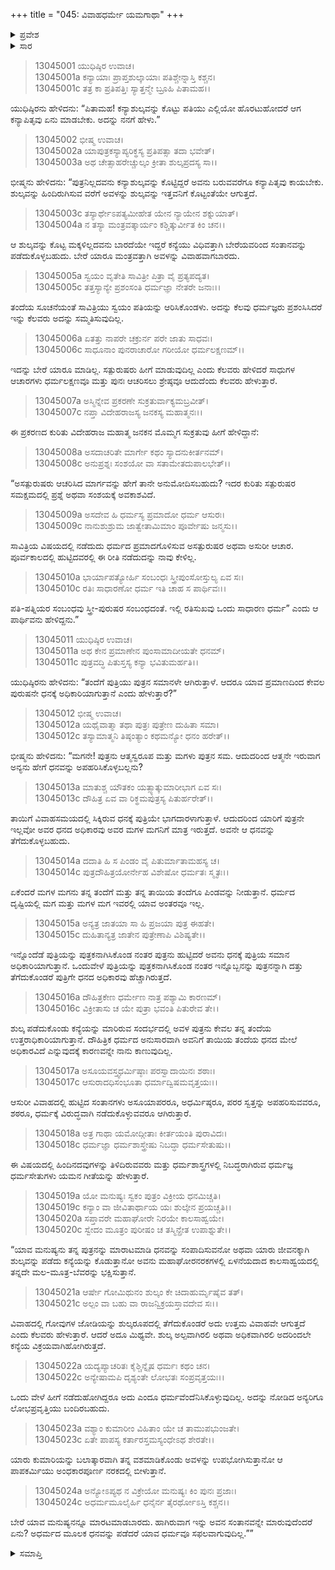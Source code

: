 +++
title = "045: ವಿವಾಹಧರ್ಮೇ ಯಮಗಾಥಾ"
+++

<details><summary>ಪ್ರವೇಶ</summary>


।।   ಓಂ ಓಂ ನಮೋ ನಾರಾಯಣಾಯ।।   ಶ್ರೀ ವೇದವ್ಯಾಸಾಯ ನಮಃ ।।

ಶ್ರೀ ಕೃಷ್ಣದ್ವೈಪಾಯನ ವೇದವ್ಯಾಸ ವಿರಚಿತ  

**ಶ್ರೀ ಮಹಾಭಾರತ**

**ಅನುಶಾಸನ ಪರ್ವ**

**ದಾನಧರ್ಮ ಪರ್ವ**

**ಅಧ್ಯಾಯ 45**


</details>

<details><summary>ಸಾರ</summary>

ಯುಧಿಷ್ಠಿರನ ಪ್ರಶ್ನೆಗಳಿಗೆ ಉತ್ತರಿಸುತ್ತಾ ಭೀಷ್ಮನು ಕನ್ಯೆಯ ವಿವಾಹದ ಹಾಗೂ ಕನ್ಯೆ ಮತ್ತು ಮಗಳ-ಮಗ ಮೊದಲಾದವರ ಉತ್ತರಾಧಿಕಾರತ್ವದ ವಿಚಾರಗಳನ್ನು ತಿಳಿಸಿದುದು (1-24).


</details>



> 13045001 ಯುಧಿಷ್ಠಿರ ಉವಾಚ।  
13045001a ಕನ್ಯಾಯಾಃ ಪ್ರಾಪ್ತಶುಲ್ಕಾಯಾಃ ಪತಿಶ್ಚೇನ್ನಾಸ್ತಿ ಕಶ್ಚನ।  
13045001c ತತ್ರ ಕಾ ಪ್ರತಿಪತ್ತಿಃ ಸ್ಯಾತ್ತನ್ಮೇ ಬ್ರೂಹಿ ಪಿತಾಮಹ।।

ಯುಧಿಷ್ಠಿರನು ಹೇಳಿದನು: “ಪಿತಾಮಹ! ಕನ್ಯಾಶುಲ್ಕವನ್ನು ಕೊಟ್ಟು ಪತಿಯು ಎಲ್ಲಿಯೋ ಹೊರಟುಹೋದರೆ ಆಗ ಕನ್ಯಾಪಿತೃವು ಏನು ಮಾಡಬೇಕು. ಅದನ್ನು ನನಗೆ ಹೇಳು.”

> 13045002 ಭೀಷ್ಮ ಉವಾಚ।  
13045002a ಯಾಪುತ್ರಕಸ್ಯಾಪ್ಯರಿಕ್ಥಸ್ಯ ಪ್ರತಿಪತ್ಸಾ ತದಾ ಭವೇತ್।  
13045003a ಅಥ ಚೇತ್ಸಾಹರೇಚ್ಚುಲ್ಕಂ ಕ್ರೀತಾ ಶುಲ್ಕಪ್ರದಸ್ಯ ಸಾ।।

ಭೀಷ್ಮನು ಹೇಳಿದನು: “ಪುತ್ರನಿಲ್ಲದವನು ಕನ್ಯಾಶುಲ್ಕವನ್ನು ಕೊಟ್ಟಿದ್ದರೆ ಅವನು ಬರುವವರೆಗೂ ಕನ್ಯಾಪಿತೃವು ಕಾಯಬೇಕು. ಶುಲ್ಕವನ್ನು ಹಿಂದಿರುಗಿಸುವ ವರೆಗೆ ಅವಳನ್ನು ಶುಲ್ಕವನ್ನು ಇತ್ತವನಿಗೆ ಕೊಟ್ಟಂತೆಯೇ ಆಗುತ್ತದೆ.

> 13045003c ತಸ್ಯಾರ್ಥೇಽಪತ್ಯಮೀಹೇತ ಯೇನ ನ್ಯಾಯೇನ ಶಕ್ನುಯಾತ್।  
13045004a ನ ತಸ್ಯಾ ಮಂತ್ರವತ್ಕಾರ್ಯಂ ಕಶ್ಚಿತ್ಕುರ್ವೀತ ಕಿಂ ಚನ।।

ಆ ಶುಲ್ಕವನ್ನು ಕೊಟ್ಟ ಮಕ್ಕಳಿಲ್ಲದವನು ಬಾರದೆಯೇ ಇದ್ದರೆ ಕನ್ಯೆಯು ವಿಧಿವತ್ತಾಗಿ ಬೇರೆಯವರಿಂದ ಸಂತಾನವನ್ನು ಪಡೆದುಕೊಳ್ಳಬಹುದು. ಬೇರೆ ಯಾರೂ ಮಂತ್ರವತ್ತಾಗಿ ಅವಳನ್ನು ವಿವಾಹವಾಗಬಾರದು.

> 13045005a ಸ್ವಯಂ ವೃತೇತಿ ಸಾವಿತ್ರೀ ಪಿತ್ರಾ ವೈ ಪ್ರತ್ಯಪದ್ಯತ।  
13045005c ತತ್ತಸ್ಯಾನ್ಯೇ ಪ್ರಶಂಸಂತಿ ಧರ್ಮಜ್ಞಾ ನೇತರೇ ಜನಾಃ।।

ತಂದೆಯ ಸೂಚನೆಯಂತೆ ಸಾವಿತ್ರಿಯು ಸ್ವಯಂ ಪತಿಯನ್ನು ಆರಿಸಿಕೊಂಡಳು. ಅದನ್ನು ಕೆಲವು ಧರ್ಮಜ್ಞರು ಪ್ರಶಂಸಿಸಿದರೆ ಇನ್ನು ಕೆಲವರು ಅದನ್ನು ಸಮ್ಮತಿಸುವುದಿಲ್ಲ.

> 13045006a ಏತತ್ತು ನಾಪರೇ ಚಕ್ರುರ್ನ ಪರೇ ಜಾತು ಸಾಧವಃ।  
13045006c ಸಾಧೂನಾಂ ಪುನರಾಚಾರೋ ಗರೀಯೋ ಧರ್ಮಲಕ್ಷಣಮ್।।

ಇದನ್ನು ಬೇರೆ ಯಾರೂ ಮಾಡಿಲ್ಲ. ಸತ್ಪುರುಷರು ಹೀಗೆ ಮಾಡುವುದಿಲ್ಲ ಎಂದು ಕೆಲವರು ಹೇಳಿದರೆ ಸಾಧುಗಳ ಆಚಾರಗಳು ಧರ್ಮಲಕ್ಷಣವೂ ಮತ್ತು ಪುನಃ ಆಚರಿಸಲು ಶ್ರೇಷ್ಠವೂ ಆದುದೆಂದು ಕೆಲವರು ಹೇಳುತ್ತಾರೆ.

> 13045007a ಅಸ್ಮಿನ್ನೇವ ಪ್ರಕರಣೇ ಸುಕ್ರತುರ್ವಾಕ್ಯಮಬ್ರವೀತ್।  
13045007c ನಪ್ತಾ ವಿದೇಹರಾಜಸ್ಯ ಜನಕಸ್ಯ ಮಹಾತ್ಮನಃ।।

ಈ ಪ್ರಕರಣದ ಕುರಿತು ವಿದೇಹರಾಜ ಮಹಾತ್ಮ ಜನಕನ ಮೊಮ್ಮಗ ಸುಕ್ರತುವು ಹೀಗೆ ಹೇಳಿದ್ದಾನೆ:

> 13045008a ಅಸದಾಚರಿತೇ ಮಾರ್ಗೇ ಕಥಂ ಸ್ಯಾದನುಕೀರ್ತನಮ್।  
13045008c ಅನುಪ್ರಶ್ನಃ ಸಂಶಯೋ ವಾ ಸತಾಮೇತದುಪಾಲಭೇತ್।।

“ಅಸತ್ಪುರುಷರು ಆಚರಿಸಿದ ಮಾರ್ಗವನ್ನು ಹೇಗೆ ತಾನೇ ಅನುಮೋದಿಸಬಹುದು? ಇದರ ಕುರಿತು ಸತ್ಪುರುಷರ ಸಮಕ್ಷಮದಲ್ಲಿ ಪ್ರಶ್ನೆ ಅಥವಾ ಸಂಶಯಕ್ಕೆ ಅವಕಾಶವಿದೆ.

> 13045009a ಅಸದೇವ ಹಿ ಧರ್ಮಸ್ಯ ಪ್ರಮಾದೋ ಧರ್ಮ ಆಸುರಃ।  
13045009c ನಾನುಶುಶ್ರುಮ ಜಾತ್ವೇತಾಮಿಮಾಂ ಪೂರ್ವೇಷು ಜನ್ಮಸು।।

ಸಾವಿತ್ರಿಯ ವಿಷಯದಲ್ಲಿ ನಡೆದುದು ಧರ್ಮದ ಪ್ರಮಾದಗೊಳಿಸುವ ಅಸತ್ಪುರುಷರ ಅಥವಾ ಅಸುರೀ ಆಚಾರ. ಪೂರ್ವಕಾಲದಲ್ಲಿ ಹುಟ್ಟಿದವರಲ್ಲಿ ಈ ರೀತಿ ನಡೆದುದನ್ನು ನಾವು ಕೇಳಿಲ್ಲ.

> 13045010a ಭಾರ್ಯಾಪತ್ಯೋರ್ಹಿ ಸಂಬಂಧಃ ಸ್ತ್ರೀಪುಂಸೋಸ್ತುಲ್ಯ ಏವ ಸಃ।  
13045010c ರತಿಃ ಸಾಧಾರಣೋ ಧರ್ಮ ಇತಿ ಚಾಹ ಸ ಪಾರ್ಥಿವಃ।।

ಪತಿ-ಪತ್ನಿಯರ ಸಂಬಂಧವು ಸ್ತ್ರೀ-ಪುರುಷರ ಸಂಬಂಧದಂತೆ. ಇಲ್ಲಿ ರತಿಸುಖವು ಒಂದು ಸಾಧಾರಣ ಧರ್ಮ” ಎಂದು ಆ ಪಾರ್ಥಿವನು ಹೇಳಿದ್ದನು.”

> 13045011 ಯುಧಿಷ್ಠಿರ ಉವಾಚ।  
13045011a ಅಥ ಕೇನ ಪ್ರಮಾಣೇನ ಪುಂಸಾಮಾದೀಯತೇ ಧನಮ್।  
13045011c ಪುತ್ರವದ್ಧಿ ಪಿತುಸ್ತಸ್ಯ ಕನ್ಯಾ ಭವಿತುಮರ್ಹತಿ।।

ಯುಧಿಷ್ಠಿರನು ಹೇಳಿದನು: “ತಂದೆಗೆ ಪುತ್ರಿಯು ಪುತ್ರನ ಸಮಾನಳೇ ಆಗಿರುತ್ತಾಳೆ. ಆದರೂ ಯಾವ ಪ್ರಮಾಣದಿಂದ ಕೇವಲ ಪುರುಷನೇ ಧನಕ್ಕೆ ಅಧಿಕಾರಿಯಾಗುತ್ತಾನೆ ಎಂದು ಹೇಳುತ್ತಾರೆ?”

> 13045012 ಭೀಷ್ಮ ಉವಾಚ।  
13045012a ಯಥೈವಾತ್ಮಾ ತಥಾ ಪುತ್ರಃ ಪುತ್ರೇಣ ದುಹಿತಾ ಸಮಾ।  
13045012c ತಸ್ಯಾಮಾತ್ಮನಿ ತಿಷ್ಠಂತ್ಯಾಂ ಕಥಮನ್ಯೋ ಧನಂ ಹರೇತ್।।

ಭೀಷ್ಮನು ಹೇಳಿದನು: “ಮಗನೇ! ಪುತ್ರನು ಆತ್ಮಸ್ವರೂಪ ಮತ್ತು ಮಗಳು ಪುತ್ರನ ಸಮ. ಆದುದರಿಂದ ಆತ್ಮನೇ ಇರುವಾಗ ಅನ್ಯನು ಹೇಗೆ ಧನವನ್ನು ಅಪಹರಿಸಿಕೊಳ್ಳಬಲ್ಲನು?

> 13045013a ಮಾತುಶ್ಚ ಯೌತಕಂ ಯತ್ಸ್ಯಾತ್ಕುಮಾರೀಭಾಗ ಏವ ಸಃ।  
13045013c ದೌಹಿತ್ರ ಏವ ವಾ ರಿಕ್ಥಮಪುತ್ರಸ್ಯ ಪಿತುರ್ಹರೇತ್।।

ತಾಯಿಗೆ ವಿವಾಹಸಮಯದಲ್ಲಿ ಸಿಕ್ಕಿರುವ ಧನಕ್ಕೆ ಪುತ್ರಿಯೇ ಭಾಗದಾರಳಾಗುತ್ತಾಳೆ. ಆದುದರಿಂದ ಯಾರಿಗೆ ಪುತ್ರನೇ ಇಲ್ಲವೋ ಅವರ ಧನದ ಅಧಿಕಾರವು ಅವರ ಮಗಳ ಮಗನಿಗೆ ಮಾತ್ರ ಇರುತ್ತದೆ. ಅವನೇ ಆ ಧನವನ್ನು ತೆಗೆದುಕೊಳ್ಳಬಹುದು.

> 13045014a ದದಾತಿ ಹಿ ಸ ಪಿಂಡಂ ವೈ ಪಿತುರ್ಮಾತಾಮಹಸ್ಯ ಚ।  
13045014c ಪುತ್ರದೌಹಿತ್ರಯೋರ್ನೇಹ ವಿಶೇಷೋ ಧರ್ಮತಃ ಸ್ಮೃತಃ।।

ಏಕೆಂದರೆ ಮಗಳ ಮಗನು ತನ್ನ ತಂದೆಗೆ ಮತ್ತು ತನ್ನ ತಾಯಿಯ ತಂದೆಗೂ ಪಿಂಡವನ್ನು ನೀಡುತ್ತಾನೆ. ಧರ್ಮದ ದೃಷ್ಟಿಯಲ್ಲಿ ಮಗ ಮತ್ತು ಮಗಳ ಮಗ ಇವರಲ್ಲಿ ಯಾವ ಅಂತರವೂ ಇಲ್ಲ.

> 13045015a ಅನ್ಯತ್ರ ಜಾತಯಾ ಸಾ ಹಿ ಪ್ರಜಯಾ ಪುತ್ರ ಈಹತೇ।  
13045015c ದುಹಿತಾನ್ಯತ್ರ ಜಾತೇನ ಪುತ್ರೇಣಾಪಿ ವಿಶಿಷ್ಯತೇ।।

ಇನ್ನೊಂದೆಡೆ ಪುತ್ರಿಯನ್ನು ಪುತ್ರಕನಾಗಿಸಿಕೊಂಡ ನಂತರ ಪುತ್ರನು ಹುಟ್ಟಿದರೆ ಅವನು ಧನಕ್ಕೆ ಪುತ್ರಿಯ ಸಮಾನ ಅಧಿಕಾರಿಯಾಗುತ್ತಾನೆ. ಒಂದುವೇಳೆ ಪುತ್ರಿಯನ್ನು ಪುತ್ರಕನಾಗಿಸಿಕೊಂಡ ನಂತರ ಇನ್ನೊಬ್ಬನನ್ನು ಪುತ್ರನನ್ನಾಗಿ ದತ್ತು ತೆಗೆದುಕೊಂಡರೆ ಪುತ್ರಿಗೇ ಧನದ ಅಧಿಕಾರವು ಹೆಚ್ಚಾಗಿರುತ್ತದೆ.

> 13045016a ದೌಹಿತ್ರಕೇಣ ಧರ್ಮೇಣ ನಾತ್ರ ಪಶ್ಯಾಮಿ ಕಾರಣಮ್।  
13045016c ವಿಕ್ರೀತಾಸು ಚ ಯೇ ಪುತ್ರಾ ಭವಂತಿ ಪಿತುರೇವ ತೇ।।

ಶುಲ್ಕ ಪಡೆದುಕೊಂಡು ಕನ್ಯೆಯನ್ನು ಮಾರಿರುವ ಸಂದರ್ಭದಲ್ಲಿ ಅವಳ ಪುತ್ರನು ಕೇವಲ ತನ್ನ ತಂದೆಯ ಉತ್ತರಾಧಿಕಾರಿಯಾಗುತ್ತಾನೆ. ದೌಹಿತ್ರಿಕ ಧರ್ಮದ ಅನುಸಾರವಾಗಿ ಅವನಿಗೆ ತಾಯಿಯ ತಂದೆಯ ಧನದ ಮೇಲೆ ಅಧಿಕಾರವಿದೆ ಎನ್ನುವುದಕ್ಕೆ ಕಾರಣವನ್ನೇ ನಾನು ಕಾಣುವುದಿಲ್ಲ.

> 13045017a ಅಸೂಯವಸ್ತ್ವಧರ್ಮಿಷ್ಠಾಃ ಪರಸ್ವಾದಾಯಿನಃ ಶಠಾಃ।  
13045017c ಆಸುರಾದಧಿಸಂಭೂತಾ ಧರ್ಮಾದ್ವಿಷಮವೃತ್ತಯಃ।।

ಆಸುರೀ ವಿವಾಹದಲ್ಲಿ ಹುಟ್ಟಿದ ಸಂತಾನಗಳು ಅಸೂಯಾಪರರೂ, ಅಧರ್ಮಿಷ್ಠರೂ, ಪರರ ಸ್ವತ್ತನ್ನು ಅಪಹರಿಸುವವರೂ, ಶಠರೂ, ಧರ್ಮಕ್ಕೆ ವಿರುದ್ಧವಾಗಿ ನಡೆದುಕೊಳ್ಳುವವರೂ ಆಗಿರುತ್ತಾರೆ.

> 13045018a ಅತ್ರ ಗಾಥಾ ಯಮೋದ್ಗೀತಾಃ ಕೀರ್ತಯಂತಿ ಪುರಾವಿದಃ।  
13045018c ಧರ್ಮಜ್ಞಾ ಧರ್ಮಶಾಸ್ತ್ರೇಷು ನಿಬದ್ಧಾ ಧರ್ಮಸೇತುಷು।।

ಈ ವಿಷಯದಲ್ಲಿ ಹಿಂದಿನದವುಗಳನ್ನು ತಿಳಿದಿರುವವರು ಮತ್ತು ಧರ್ಮಶಾಸ್ತ್ರಗಳಲ್ಲಿ ನಿಬದ್ಧರಾಗಿರುವ ಧರ್ಮಜ್ಞ ಧರ್ಮಸೇತುಗಳು ಯಮನ ಗೀತೆಯನ್ನು ಹೇಳುತ್ತಾರೆ.

> 13045019a ಯೋ ಮನುಷ್ಯಃ ಸ್ವಕಂ ಪುತ್ರಂ ವಿಕ್ರೀಯ ಧನಮಿಚ್ಚತಿ।  
13045019c ಕನ್ಯಾಂ ವಾ ಜೀವಿತಾರ್ಥಾಯ ಯಃ ಶುಲ್ಕೇನ ಪ್ರಯಚ್ಚತಿ।।  
13045020a ಸಪ್ತಾವರೇ ಮಹಾಘೋರೇ ನಿರಯೇ ಕಾಲಸಾಹ್ವಯೇ।  
13045020c ಸ್ವೇದಂ ಮೂತ್ರಂ ಪುರೀಷಂ ಚ ತಸ್ಮಿನ್ಪ್ರೇತ ಉಪಾಶ್ನುತೇ।।

“ಯಾವ ಮನುಷ್ಯನು ತನ್ನ ಪುತ್ರನನ್ನು ಮಾರಾಟಮಾಡಿ ಧನವನ್ನು ಸಂಪಾದಿಸುವನೋ ಅಥವಾ ಯಾರು ಜೀವನಕ್ಕಾಗಿ ಶುಲ್ಕವನ್ನು ಪಡೆದು ಕನ್ಯೆಯನ್ನು ಕೊಡುತ್ತಾನೋ ಅವನು ಮಹಾಘೋರನರಕಗಳಲ್ಲಿ ಏಳನೆಯದಾದ ಕಾಲಸಾಹ್ವಯದಲ್ಲಿ ತನ್ನದೇ ಮಲ-ಮೂತ್ರ-ಬೆವರನ್ನು ಭಕ್ಷಿಸುತ್ತಾನೆ.

> 13045021a ಆರ್ಷೇ ಗೋಮಿಥುನಂ ಶುಲ್ಕಂ ಕೇ ಚಿದಾಹುರ್ಮೃಷೈವ ತತ್।  
13045021c ಅಲ್ಪಂ ವಾ ಬಹು ವಾ ರಾಜನ್ವಿಕ್ರಯಸ್ತಾವದೇವ ಸಃ।।

ವಿವಾಹದಲ್ಲಿ ಗೋವುಗಳ ಜೋಡಿಯನ್ನು ಶುಲ್ಕರೂಪದಲ್ಲಿ ತೆಗೆದುಕೊಂಡರೆ ಅದು ಉತ್ತಮ ವಿವಾಹವೇ ಆಗುತ್ತದೆ ಎಂದು ಕೆಲವರು ಹೇಳುತ್ತಾರೆ. ಆದರೆ ಅದೂ ಮಿಥ್ಯವೇ. ಶುಲ್ಕ ಅಲ್ಪವಾಗಿರಲಿ ಅಥವಾ ಅಧಿಕವಾಗಿರಲಿ ಅದರಿಂದಲೇ ಕನ್ಯೆಯ ವಿಕ್ರಯವಾಗಿಹೋಗಿರುತ್ತದೆ.

> 13045022a ಯದ್ಯಪ್ಯಾಚರಿತಃ ಕೈಶ್ಚಿನ್ನೈಷ ಧರ್ಮಃ ಕಥಂ ಚನ।  
13045022c ಅನ್ಯೇಷಾಮಪಿ ದೃಶ್ಯಂತೇ ಲೋಭತಃ ಸಂಪ್ರವೃತ್ತಯಃ।।

ಒಂದು ವೇಳೆ ಹೀಗೆ ನಡೆದುಹೋಗಿದ್ದರೂ ಅದು ಎಂದೂ ಧರ್ಮವೆಂದೆನಿಸಿಕೊಳ್ಳುವುದಿಲ್ಲ. ಅದನ್ನು ನೋಡಿದ ಅನ್ಯರಿಗೂ ಲೋಭಪ್ರವೃತ್ತಿಯು ಬಂದಿರಬಹುದು.

> 13045023a ವಶ್ಯಾಂ ಕುಮಾರೀಂ ವಿಹಿತಾಂ ಯೇ ಚ ತಾಮುಪಭುಂಜತೇ।  
13045023c ಏತೇ ಪಾಪಸ್ಯ ಕರ್ತಾರಸ್ತಮಸ್ಯಂಧೇಽಥ ಶೇರತೇ।।

ಯಾರು ಕುಮಾರಿಯನ್ನು ಬಲಾತ್ಕಾರವಾಗಿ ತನ್ನ ವಶಮಾಡಿಕೊಂಡು ಅವಳನ್ನು ಉಪಭೋಗಿಸುತ್ತಾನೋ ಆ ಪಾಪಕರ್ಮಿಯು ಅಂಧಕಾರಪೂರ್ಣ ನರಕದಲ್ಲಿ ಬೀಳುತ್ತಾನೆ.

> 13045024a ಅನ್ಯೋಽಪ್ಯಥ ನ ವಿಕ್ರೇಯೋ ಮನುಷ್ಯಃ ಕಿಂ ಪುನಃ ಪ್ರಜಾಃ।  
13045024c ಅಧರ್ಮಮೂಲೈರ್ಹಿ ಧನೈರ್ನ ತೈರರ್ಥೋಽಸ್ತಿ ಕಶ್ಚನ।।

ಬೇರೆ ಯಾವ ಮನುಷ್ಯನನ್ನೂ ಮಾರಟಮಾಡಬಾರದು. ಹಾಗಿರುವಾಗ ಇನ್ನು ಅವನ ಸಂತಾನವನ್ನೇ ಮಾರುವುದೆಂದರೆ ಏನು? ಅಧರ್ಮದ ಮೂಲಕ ಧನವನ್ನು ಪಡೆದರೆ ಯಾವ ಧರ್ಮವೂ ಸಫಲವಾಗುವುದಿಲ್ಲ.””


<details><summary>ಸಮಾಪ್ತಿ</summary>

ಇತಿ ಶ್ರೀಮಹಾಭಾರತೇ ಅನುಶಾಸನ ಪರ್ವಣಿ ದಾನಧರ್ಮ ಪರ್ವಣಿ ವಿವಾಹಧರ್ಮೇ ಯಮಗಾಥಾ ನಾಮ ಪಂಚಚತ್ವಾರಿಂಶೋಽಧ್ಯಾಯಃ।।  
ಇದು ಶ್ರೀಮಹಾಭಾರತದಲ್ಲಿ ಅನುಶಾಸನ ಪರ್ವದಲ್ಲಿ ದಾನಧರ್ಮ ಪರ್ವದಲ್ಲಿ ವಿವಾಹಧರ್ಮೇ ಯಮಗಾಥಾ ಎನ್ನುವ ನಲ್ವತ್ತೈದನೇ ಅಧ್ಯಾಯವು.



</details>
